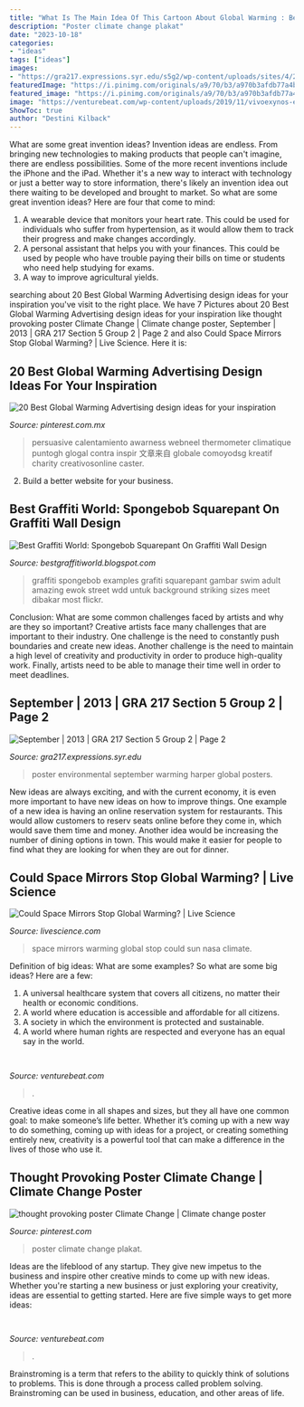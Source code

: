 ```yaml
---
title: "What Is The Main Idea Of This Cartoon About Global Warming : Best Graffiti World: Spongebob Squarepant On Graffiti Wall Design"
description: "Poster climate change plakat"
date: "2023-10-18"
categories:
- "ideas"
tags: ["ideas"]
images:
- "https://gra217.expressions.syr.edu/s5g2/wp-content/uploads/sites/4/2013/09/harper_poster.jpg"
featuredImage: "https://i.pinimg.com/originals/a9/70/b3/a970b3afdb77a4bbec7f99fbd34bfd98.png"
featured_image: "https://i.pinimg.com/originals/a9/70/b3/a970b3afdb77a4bbec7f99fbd34bfd98.png"
image: "https://venturebeat.com/wp-content/uploads/2019/11/vivoexynos-e1573227653262.jpg"
ShowToc: true
author: "Destini Kilback"
---
```



What are some great invention ideas?
Invention ideas are endless. From bringing new technologies to making products that people can't imagine, there are endless possibilities. Some of the more recent inventions include the iPhone and the iPad. Whether it's a new way to interact with technology or just a better way to store information, there's likely an invention idea out there waiting to be developed and brought to market. So what are some great invention ideas? Here are four that come to mind: 
1) A wearable device that monitors your heart rate. This could be used for individuals who suffer from hypertension, as it would allow them to track their progress and make changes accordingly. 
2) A personal assistant that helps you with your finances. This could be used by people who have trouble paying their bills on time or students who need help studying for exams. 
3) A way to improve agricultural yields.

	

		
searching about 20 Best Global Warming Advertising design ideas for your inspiration you've visit to the right place. We have 7 Pictures about 20 Best Global Warming Advertising design ideas for your inspiration like thought provoking poster Climate Change | Climate change poster, September | 2013 | GRA 217 Section 5 Group 2 | Page 2 and also Could Space Mirrors Stop Global Warming? | Live Science. Here it is:
		
    
## 20 Best Global Warming Advertising Design Ideas For Your Inspiration

<img loading=lazy src="https://i.pinimg.com/originals/a9/70/b3/a970b3afdb77a4bbec7f99fbd34bfd98.png" onerror="this.onerror=null;this.src='https://tse1.mm.bing.net/th?id=OIP.VR5Q2ltxyJKba5uhuE7ZzQHaLB&amp;pid=15.1';" alt="20 Best Global Warming Advertising design ideas for your inspiration">

_Source: pinterest.com.mx_

>persuasive calentamiento awarness webneel thermometer climatique puntogh glogal contra inspir 文章来自 globale comoyodsg kreatif charity creativosonline caster. 

	

2. Build a better website for your business. 

    
## Best Graffiti World: Spongebob Squarepant On Graffiti Wall Design

<img loading=lazy src="https://1.bp.blogspot.com/_LYNVGEXliZ4/TUrUwmu1iGI/AAAAAAAABxU/B2X7ezU-jbc/s1600/spongebob+graffiti+wall+design.jpg" onerror="this.onerror=null;this.src='https://tse4.mm.bing.net/th?id=OIP.JluGnSbCaYKicNzeGR8K9QHaFa&amp;pid=15.1';" alt="Best Graffiti World: Spongebob Squarepant On Graffiti Wall Design">

_Source: bestgraffitiworld.blogspot.com_

>graffiti spongebob examples grafiti squarepant gambar swim adult amazing ewok street wdd untuk background striking sizes meet dibakar most flickr. 

	

Conclusion: What are some common challenges faced by artists and why are they so important?
Creative artists face many challenges that are important to their industry. One challenge is the need to constantly push boundaries and create new ideas. Another challenge is the need to maintain a high level of creativity and productivity in order to produce high-quality work. Finally, artists need to be able to manage their time well in order to meet deadlines.

    
## September | 2013 | GRA 217 Section 5 Group 2 | Page 2

<img loading=lazy src="https://gra217.expressions.syr.edu/s5g2/wp-content/uploads/sites/4/2013/09/harper_poster.jpg" onerror="this.onerror=null;this.src='https://tse2.mm.bing.net/th?id=OIP.YXlyBQCm3-dnL55GxuIIqQHaLf&amp;pid=15.1';" alt="September | 2013 | GRA 217 Section 5 Group 2 | Page 2">

_Source: gra217.expressions.syr.edu_

>poster environmental september warming harper global posters. 

	

New ideas are always exciting, and with the current economy, it is even more important to have new ideas on how to improve things. One example of a new idea is having an online reservation system for restaurants. This would allow customers to reserv seats online before they come in, which would save them time and money. Another idea would be increasing the number of dining options in town. This would make it easier for people to find what they are looking for when they are out for dinner.

    
## Could Space Mirrors Stop Global Warming? | Live Science

<img loading=lazy src="https://cdn.mos.cms.futurecdn.net/QbLuSk2ggBTncs8KanWheR-1200-80.jpg" onerror="this.onerror=null;this.src='https://tse2.mm.bing.net/th?id=OIP.3yb9VzoWeAAKIOEKWqkhxwHaEt&amp;pid=15.1';" alt="Could Space Mirrors Stop Global Warming? | Live Science">

_Source: livescience.com_

>space mirrors warming global stop could sun nasa climate. 

	

Definition of big ideas: What are some examples?
So what are some big ideas? Here are a few: 
1. A universal healthcare system that covers all citizens, no matter their health or economic conditions. 
2. A world where education is accessible and affordable for all citizens. 
3. A society in which the environment is protected and sustainable. 
4. A world where human rights are respected and everyone has an equal say in the world.

    
## 

<img loading=lazy src="https://venturebeat.com/wp-content/uploads/2019/11/vivoexynos-e1573227653262.jpg" onerror="this.onerror=null;this.src='https://tse2.mm.bing.net/th?id=OIP.oTbiObz3bFvUIhbHnSiY5wHaEK&amp;pid=15.1';" alt="">

_Source: venturebeat.com_

>. 

	

Creative ideas come in all shapes and sizes, but they all have one common goal: to make someone’s life better. Whether it’s coming up with a new way to do something, coming up with ideas for a project, or creating something entirely new, creativity is a powerful tool that can make a difference in the lives of those who use it.

    
## Thought Provoking Poster Climate Change | Climate Change Poster

<img loading=lazy src="https://i.pinimg.com/originals/74/22/d1/7422d1f35ea183959b483bcb38ab6c27.jpg" onerror="this.onerror=null;this.src='https://tse4.mm.bing.net/th?id=OIP.SqaK_uNHcw5AA6z5GYPxZwHaJG&amp;pid=15.1';" alt="thought provoking poster Climate Change | Climate change poster">

_Source: pinterest.com_

>poster climate change plakat. 

	

Ideas are the lifeblood of any startup. They give new impetus to the business and inspire other creative minds to come up with new ideas. Whether you're starting a new business or just exploring your creativity, ideas are essential to getting started. Here are five simple ways to get more ideas: 

    
## 

<img loading=lazy src="https://venturebeat.com/wp-content/uploads/2019/11/sirired.jpg" onerror="this.onerror=null;this.src='https://tse3.mm.bing.net/th?id=OIP.JLRusF0NhdqAVoxmYe6LnQHaDt&amp;pid=15.1';" alt="">

_Source: venturebeat.com_

>. 

	

Brainstroming is a term that refers to the ability to quickly think of solutions to problems. This is done through a process called problem solving. Brainstroming can be used in business, education, and other areas of life.

